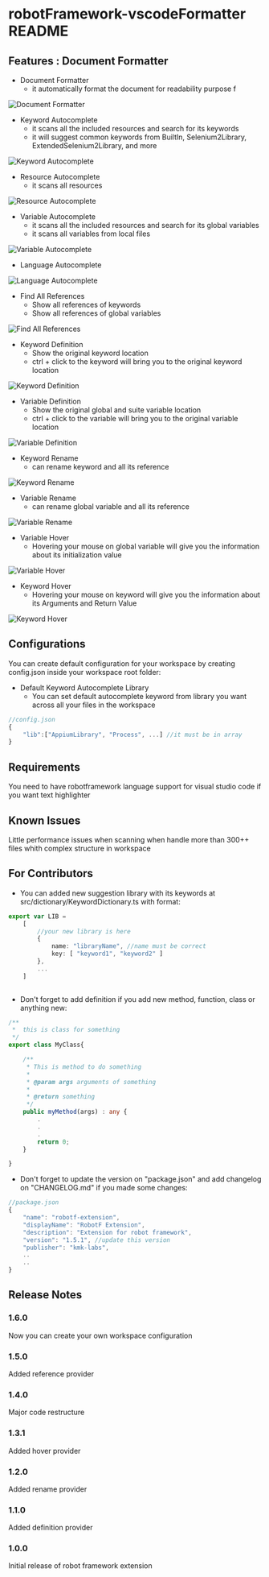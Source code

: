 # robotFramework-vscodeFormatter README

## Features : Document Formatter

* Document Formatter
    * it automatically format the document for readability purpose f

![Document Formatter](https://github.com/KMK-ONLINE/vscode-robotExtension/raw/master/document-formatter.png)

* Keyword Autocomplete
    * it scans all the included resources and search for its keywords
    * it will suggest common keywords from BuiltIn, Selenium2Library, ExtendedSelenium2Library, and more

![Keyword Autocomplete](https://github.com/KMK-ONLINE/vscode-robotExtension/raw/master/smart-keyword-autocomplete.png)

* Resource Autocomplete
    * it scans all resources

![Resource Autocomplete](https://github.com/KMK-ONLINE/vscode-robotExtension/raw/master/smart-resource-autocomplete.png)

* Variable Autocomplete
    * it scans all the included resources and search for its global variables
    * it scans all variables from local files

![Variable Autocomplete](https://github.com/KMK-ONLINE/vscode-robotExtension/raw/master/smart-variable-autocomplete.png)

* Language Autocomplete

![Language Autocomplete](https://github.com/KMK-ONLINE/vscode-robotExtension/raw/master/builtin-grammar-autocomplete.png)

* Find All References
    * Show all references of keywords
    * Show all references of global variables

![Find All References](https://github.com/KMK-ONLINE/vscode-robotExtension/raw/master/reference-provider.png)

* Keyword Definition
    * Show the original keyword location
    * ctrl + click to the keyword will bring you to the original keyword location

![Keyword Definition](https://github.com/KMK-ONLINE/vscode-robotExtension/raw/master/keyword-definition.png)

* Variable Definition
    * Show the original global and suite variable location
    * ctrl + click to the variable will bring you to the original variable location

![Variable Definition](https://github.com/KMK-ONLINE/vscode-robotExtension/raw/master/variable-definition.png)

* Keyword Rename
    * can rename keyword and all its reference

![Keyword Rename](https://github.com/KMK-ONLINE/vscode-robotExtension/raw/master/keyword-rename.png)

* Variable Rename
    * can rename global variable and all its reference

![Variable Rename](https://github.com/KMK-ONLINE/vscode-robotExtension/raw/master/variable-rename.png)

* Variable Hover
    * Hovering your mouse on global variable will give you the information about its initialization value

![Variable Hover](https://github.com/KMK-ONLINE/vscode-robotExtension/raw/master/variable-hover.png)

* Keyword Hover
    * Hovering your mouse on keyword will give you the information about its Arguments and Return Value

![Keyword Hover](https://github.com/KMK-ONLINE/vscode-robotExtension/raw/master/keyword-hover.png)

## Configurations

You can create default configuration for your workspace by creating config.json inside your workspace root folder:

* Default Keyword Autocomplete Library
    * You can set default autocomplete keyword from library you want across all your files in the workspace

``` javascript
//config.json
{
    "lib":["AppiumLibrary", "Process", ...] //it must be in array
}
```

## Requirements

You need to have robotframework language support for visual studio code if you want text highlighter

## Known Issues

Little performance issues when scanning when handle more than 300++ files whith complex structure in workspace

## For Contributors

- You can added new suggestion library with its keywords at src/dictionary/KeywordDictionary.ts with format:

``` typescript
export var LIB =
	[
        //your new library is here
		{
			name: "libraryName", //name must be correct
			key: [ "keyword1", "keyword2" ]
        },
        ...
    ]
    
```

- Don't forget to add definition if you add new method, function, class or anything new:

``` typescript
/**
 *  this is class for something
 */
export class MyClass{

    /**
     * This is method to do something
     *
     * @param args arguments of something
     *
     * @return something
     */
    public myMethod(args) : any {
        .
        .
        .
        return 0;
    }

}
```

- Don't forget to update the version on "package.json" and add changelog on "CHANGELOG.md" if you made some changes:

``` javascript
//package.json
{
    "name": "robotf-extension",
    "displayName": "RobotF Extension",
    "description": "Extension for robot framework",
    "version": "1.5.1", //update this version
    "publisher": "kmk-labs",
    ..
    ..
}
```

## Release Notes

### 1.6.0
Now you can create your own workspace configuration

### 1.5.0
Added reference provider

### 1.4.0
Major code restructure

### 1.3.1
Added hover provider

### 1.2.0
Added rename provider

### 1.1.0
Added definition provider

### 1.0.0
Initial release of robot framework extension
